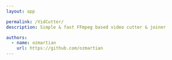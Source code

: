 ```yaml
---
layout: app

permalink: /VidCutter/
description: Simple & fast FFmpeg based video cutter & joiner

authors:
  - name: ozmartian
    url: https://github.com/ozmartian
---
```

